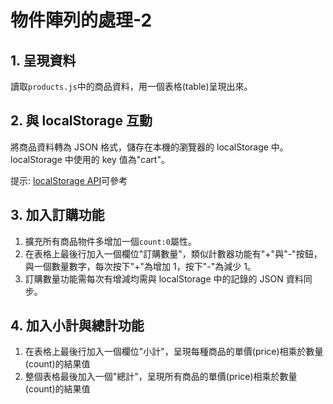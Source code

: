 # 物件陣列的處理-2

## 1. 呈現資料

讀取`products.js`中的商品資料，用一個表格(table)呈現出來。

## 2. 與 localStorage 互動

將商品資料轉為 JSON 格式，儲存在本機的瀏覽器的 localStorage 中。localStorage 中使用的 key 值為"cart"。

提示: [localStorage API](https://developer.mozilla.org/zh-TW/docs/Web/API/Window/localStorage)可參考

## 3. 加入訂購功能

1. 擴充所有商品物件多增加一個`count:0`屬性。
2. 在表格上最後行加入一個欄位"訂購數量"，類似計數器功能有"+"與"-"按鈕，與一個數量數字，每次按下"+"為增加 1，按下"-"為減少 1。
3. 訂購數量功能需每次有增減均需與 localStorage 中的記錄的 JSON 資料同步。

## 4. 加入小計與總計功能

1. 在表格上最後行加入一個欄位"小計"，呈現每種商品的單價(price)相乘於數量(count)的結果值
2. 整個表格最後加入一個"總計"，呈現所有商品的單價(price)相乘於數量(count)的結果值
